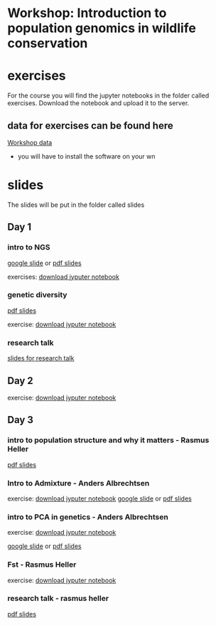 # Workshop: Introduction to population genomics in wildlife conservation


# exercises
For the course you will find the jupyter notebooks in the folder called exercises. Download the notebook and upload it to the server.

## data for exercises can be found here

[Workshop data](https://popgen.dk/albrecht/course/kenya2024/)
 - you will have to install the software on your wn



# slides
The slides will be put in the folder called slides



## Day 1

### intro to NGS
[google slide](https://docs.google.com/presentation/d/167G6KqKP6ppgpxxmBfBXnGHhx1xP2KTW9fniAd13B-Y/edit?usp=sharing)  or [pdf slides](https://github.com/popgenDK/courses/blob/main/kenya2024/slides/Day1/kenya2024_day_1%20_Intro_to_NGS.pdf)

exercises: [download jyputer notebook](https://github.com/popgenDK/courses/blob/main/kenya2024/exercises/day1_NGSintro/Day1_NGSintroV4.ipynb)

### genetic diversity
[pdf slides](https://github.com/popgenDK/courses/blob/main/kenya2024/slides/Day1/Day_1_Genetic_diversity_theory.pdf)

exercise: [download jyputer notebook](https://github.com/popgenDK/courses/blob/main/kenya2024/exercises/Day1_GeneticDiversity/Day1_GeneticDiversity.ipynb)

### research talk
[slides for research talk](https://github.com/popgenDK/courses/blob/main/kenya2024/slides/Day1/Day_1_Research_talk.pdf)


## Day 2
exercise: [download jyputer notebook](https://github.com/popgenDK/courses/blob/main/kenya2024/exercises/day2/Day2_Inbreeding_ROH.ipynb)


## Day 3
### intro to population structure and why it matters - Rasmus Heller
[pdf slides](https://github.com/popgenDK/courses/blob/main/kenya2024/slides/Day3/Day3_Population_structure_and_why_it_matters.pdf)

### Intro to Admixture - Anders Albrechtsen
exercise: [download jyputer notebook](https://github.com/popgenDK/courses/blob/main/kenya2024/exercises/day3_PopulationStructure/Day3_AdmixtureV2.ipynb)
[google slide](https://docs.google.com/presentation/d/1WqnhY59PXWkSr79eDx3IFfqIiHyXUL2y5rxmQFJjOBQ/edit?usp=sharing) or [pdf slides](https://github.com/popgenDK/courses/blob/main/kenya2024/slides/Day3/kenya2024_day3_Admixture.pdf)

### intro to PCA in genetics - Anders Albrechtsen 
exercise: [download jyputer notebook](https://github.com/popgenDK/courses/blob/main/kenya2024/exercises/day3_PopulationStructure/Day3_PCA-V2.ipynb)

[google slide](https://docs.google.com/presentation/d/1SfkZs6t04XGMQtK63S7YqdHm1W8ZL2lAiKMifv9OQNM/edit?usp=sharing) or [pdf slides](https://github.com/popgenDK/courses/blob/main/kenya2024/slides/Day3/kenya2024_Day3_PCA.pdf)

### Fst  - Rasmus Heller
exercise: [download jyputer notebook](https://github.com/popgenDK/courses/blob/main/kenya2024/exercises/day3_PopulationStructure/Day3_Fst_RH.ipynb)

### research talk - rasmus heller
[pdf slides](https://github.com/popgenDK/courses/blob/main/kenya2024/slides/Day3/Day3_population_structure_research_talk.pdf)

